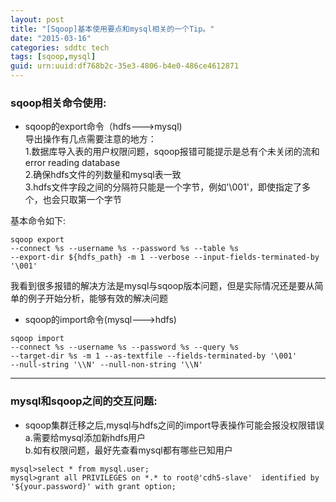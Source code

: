 ```yaml
---
layout: post
title: "[Sqoop]基本使用要点和mysql相关的一个Tip。"
date: "2015-03-16"
categories: sddtc tech
tags: [sqoop,mysql]
guid: urn:uuid:df768b2c-35e3-4806-b4e0-486ce4612871
---
```


### sqoop相关命令使用:  

* sqoop的export命令（hdfs--->mysql)  
导出操作有几点需要注意的地方：  
1.数据库导入表的用户权限问题，sqoop报错可能提示是总有个未关闭的流和error reading database  
2.确保hdfs文件的列数量和mysql表一致  
3.hdfs文件字段之间的分隔符只能是一个字节，例如'\001'，即使指定了多个，也会只取第一个字节

基本命令如下:  

```vim
sqoop export
--connect %s --username %s --password %s --table %s
--export-dir ${hdfs_path} -m 1 --verbose --input-fields-terminated-by '\001'
```

我看到很多报错的解决方法是mysql与sqoop版本问题，但是实际情况还是要从简单的例子开始分析，能够有效的解决问题  

* sqoop的import命令(mysql--->hdfs)  

```vim
sqoop import
--connect %s --username %s --password %s --query %s
--target-dir %s -m 1 --as-textfile --fields-terminated-by '\001'
--null-string '\\N' --null-non-string '\\N'
```

* * *

### mysql和sqoop之间的交互问题:  
* sqoop集群迁移之后,mysql与hdfs之间的import导表操作可能会报没权限错误  
a.需要给mysql添加新hdfs用户  
b.如有权限问题，最好先查看mysql都有哪些已知用户  

```vim
mysql>select * from mysql.user;
mysql>grant all PRIVILEGES on *.* to root@'cdh5-slave'  identified by '${your.password}' with grant option;
```
